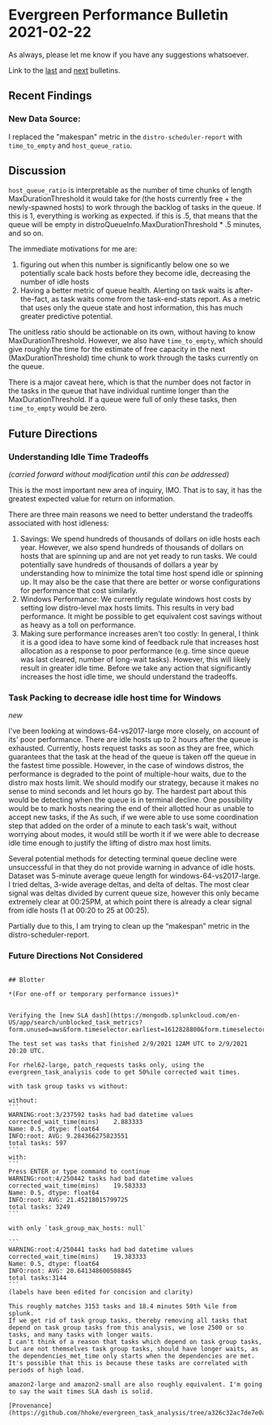 # Evergreen Performance Bulletin 2021-02-22

As always, please let me know if you have any suggestions whatsoever.

Link to the [last](https://hhoke.github.io/evergreen_task_analysis/2021-02-08.html) and [next](https://hhoke.github.io/evergreen_task_analysis/2021-03-08.html) bulletins.

## Recent Findings

### New Data Source:  

I replaced the "makespan" metric in the `distro-scheduler-report` with `time_to_empty` and `host_queue_ratio`. 


## Discussion

`host_queue_ratio` is interpretable as the number of time chunks of length MaxDurationThreshold it would take for (the hosts currently free + the newly-spawned hosts) to work through the backlog of tasks in the queue.
If this is 1, everything is working as expected. if this is .5, that means that the queue will be empty in distroQueueInfo.MaxDurationThreshold * .5 minutes, and so on.

The immediate motivations for me are:

1. figuring out when this number is significantly below one so we potentially scale back hosts before they become idle, decreasing the number of idle hosts
2. Having a better metric of queue health. Alerting on task waits is after-the-fact, as task waits come from the task-end-stats report. As a metric that uses only the queue state and host information, this has much greater predictive potential.


The unitless ratio should be actionable on its own, without having to know MaxDurationThreshold.
However, we also have `time_to_empty`, which should give roughly the time for the estimate of free capacity in the next (MaxDurationThreshold) time chunk to work through the tasks currently on the queue.

There is a major caveat here, which is that the number does not factor in the tasks in the queue that have individual runtime longer than the MaxDurationThreshold. If a queue were full of only these tasks, then `time_to_empty` would be zero.


## Future Directions

### Understanding Idle Time Tradeoffs

*(carried forward without modification until this can be addressed)*

This is the most important new area of inquiry, IMO. That is to say, it has the greatest expected value for return on information.

There are three main reasons we need to better understand the tradeoffs associated with host idleness:

1. Savings: We spend hundreds of thousands of dollars on idle hosts each year. However, we also spend hundreds of thousands of dollars on hosts that are spinning up and are not yet ready to run tasks. We could potentially save hundreds of thousands of dollars a year by understanding how to minimize the total time host spend idle or spinning up. It may also be the case that there are better or worse configurations for performance that cost similarly.
2. Windows Performance: We currently regulate windows host costs by setting low distro-level max hosts limits. This results in very bad performance. It might be possible to get equivalent cost savings without as heavy as a toll on performance. 
3. Making sure performance increases aren't too costly: In general, I think it is a good idea to have some kind of feedback rule that increases host allocation as a response to poor performance (e.g. time since queue was last cleared, number of long-wait tasks). However, this will likely result in greater idle time. Before we take any action that significantly increases the host idle time, we should understand the tradeoffs.

### Task Packing to decrease idle host time for Windows
*new*

I've been looking at windows-64-vs2017-large more closely, on account of its' poor performance.
There are idle hosts up to 2 hours after the queue is exhausted.
Currently, hosts request tasks as soon as they are free, which guarantees that the task at the head of the queue is taken off the queue in the fastest time possible.
However, in the case of windows distros, the performance is degraded to the point of multiple-hour waits, due to the distro max hosts limit.
We should modify our strategy, because it makes no sense to mind seconds and let hours go by.
The hardest part about this would be detecting when the queue is in terminal decline.
One possibility would be to mark hosts nearing the end of their allotted hour as unable to accept new tasks, if the 
As such, if we were able to use some coordination step that added on the order of a minute to each task's wait, without worrying about modes, it would still be worth it if we were able to decrease idle time enough to justify the lifting of distro max host limits.

Several potential methods for detecting terminal queue decline were unsuccessful in that they do not provide warning in advance of idle hosts.
Dataset was 5-minute average queue length for windows-64-vs2017-large.
I tried deltas, 3-wide average deltas, and delta of deltas.
The most clear signal was deltas divided by current queue size, however this only became extremely clear at 00:25PM, at which point there is already a clear signal from idle hosts (1 at 00:20 to 25 at 00:25).

Partially due to this, I am trying to clean up the “makespan” metric in the distro-scheduler-report.

### Future Directions Not Considered

~~~

## Blotter

*(For one-off or temporary performance issues)*


Verifying the [new SLA dash](https://mongodb.splunkcloud.com/en-US/app/search/unblocked_task_metrics?form.unused=aws&form.timeselector.earliest=1612828800&form.timeselector.latest=1612902020)

The test set was tasks that finished 2/9/2021 12AM UTC to 2/9/2021 20:20 UTC.

For rhel62-large, patch_requests tasks only, using the evergreen_task_analysis code to get 50%ile corrected wait times.

with task group tasks vs without:

without:
```
WARNING:root:3/237592 tasks had bad datetime values
corrected_wait_time(mins)    2.883333
Name: 0.5, dtype: float64
INFO:root: AVG: 9.284366275823551
total tasks: 597
```
with:
```
Press ENTER or type command to continue
WARNING:root:4/250442 tasks had bad datetime values
corrected_wait_time(mins)    19.583333
Name: 0.5, dtype: float64
INFO:root: AVG: 21.45218015799725
total tasks: 3249
```

with only `task_group_max_hosts: null`

```
WARNING:root:4/250441 tasks had bad datetime values
corrected_wait_time(mins)    19.383333
Name: 0.5, dtype: float64
INFO:root: AVG: 20.641348600508845
total tasks:3144
```
(labels have been edited for concision and clarity)

This roughly matches 3153 tasks and 18.4 minutes 50th %ile from splunk. 
If we get rid of task group tasks, thereby removing all tasks that depend on task group tasks from this analysis, we lose 2500 or so tasks, and many tasks with longer waits. 
I can't think of a reason that tasks which depend on task group tasks, but are not themselves task group tasks, should have longer waits, as the dependencies_met_time only starts when the dependencies are met.
It's possible that this is because these tasks are correlated with periods of high load.

amazon2-large and amazon2-small are also roughly equivalent. I'm going to say the wait times SLA dash is solid.

[Provenance](https://github.com/hhoke/evergreen_task_analysis/tree/a326c32ac7de7e0a591465f6b1fb340356c884d2)

